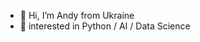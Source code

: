 - 👋 Hi, I’m Andy from Ukraine
- 👀 interested in Python / AI / Data Science

<!---
AndyDorokhin/AndyDorokhin is a ✨ special ✨ repository because its `README.md` (this file) appears on your GitHub profile.
You can click the Preview link to take a look at your changes.
--->
